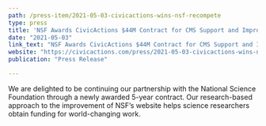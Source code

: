 ```yaml
---
path: /press-item/2021-05-03-civicactions-wins-nsf-recompete
type: press
title: 'NSF Awards CivicActions $44M Contract for CMS Support and Improvement of Federal Science Research Website'
date: "2021-05-03"
link_text: "NSF Awards CivicActions $44M Contract for CMS Support and Improvement of Federal Science Research Website"
website: "https://civicactions.com/press/2021-05-03-civicactions-wins-nsf-recompete"
publication: "Press Release"

---
```


We are delighted to be continuing our partnership with the National Science Foundation through a newly awarded 5-year contract. Our research-based approach to the improvement of NSF’s website helps science researchers obtain funding for world-changing work.
